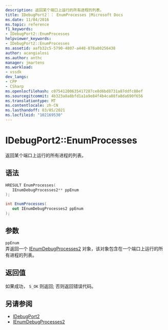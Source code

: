 ```yaml
---
description: 返回某个端口上运行的所有进程的列表。
title: IDebugPort2：： EnumProcesses |Microsoft Docs
ms.date: 11/04/2016
ms.topic: reference
f1_keywords:
- IDebugPort2::EnumProcesses
helpviewer_keywords:
- IDebugPort2::EnumProcesses
ms.assetid: aafb32c5-5790-4807-a448-878a80256438
author: acangialosi
ms.author: anthc
manager: jmartens
ms.workload:
- vssdk
dev_langs:
- CPP
- CSharp
ms.openlocfilehash: c07541200635417287ce8d6bd8731a87ddfc88ef
ms.sourcegitcommit: 4b323a8a8bfd1a1a9e84f4b4ca88fa8da690f656
ms.translationtype: MT
ms.contentlocale: zh-CN
ms.lasthandoff: 03/05/2021
ms.locfileid: "102169530"
---
```

# <a name="idebugport2enumprocesses"></a>IDebugPort2::EnumProcesses
返回某个端口上运行的所有进程的列表。

## <a name="syntax"></a>语法

```cpp
HRESULT EnumProcesses( 
   IEnumDebugProcesses2** ppEnum
);
```

```csharp
int EnumProcesses( 
   out IEnumDebugProcesses2 ppEnum
);
```

## <a name="parameters"></a>参数
`ppEnum`\
弄返回一个 [IEnumDebugProcesses2](../../../extensibility/debugger/reference/ienumdebugprocesses2.md) 对象，该对象包含在一个端口上运行的所有进程的列表。

## <a name="return-value"></a>返回值
 如果成功， `S_OK` 则返回; 否则返回错误代码。

## <a name="see-also"></a>另请参阅
- [IDebugPort2](../../../extensibility/debugger/reference/idebugport2.md)
- [IEnumDebugProcesses2](../../../extensibility/debugger/reference/ienumdebugprocesses2.md)
